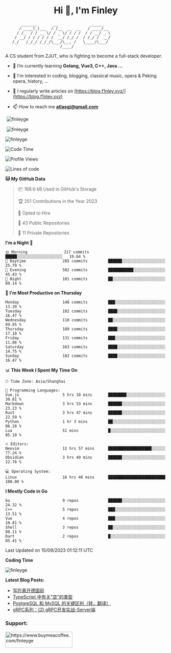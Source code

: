 <h1 align="center">Hi 👋, I'm Finley</h1>

```text
       _______       __              ______   
      / ____(_)___  / /__  __  __   / ____/__ 
     / /_  / / __ \/ / _ \/ / / /  / / __/ _ \
    / __/ / / / / / /  __/ /_/ /  / /_/ /  __/
   /_/   /_/_/ /_/_/\___/\__, /   \____/\___/
                        /____/                
```

<p align="left">

A CS student from ZJUT,
who is fighting to become a full-stack developer.

</p>

<p align="left">

- 🌱 I’m currently learning **Golang, Vue3, C++, Java ...**

- 🧠 I'm interested in coding, blogging, classical music, opera & Peking opera, history, ...

- 📝 I regularly write articles on [https://blog.f1nley.xyz/](https://blog.f1nley.xyz)

- 📫 How to reach me **atlasgj@gmail.com**

</p>

<p>&nbsp;<img align="center" src="https://github-readme-stats.vercel.app/api/top-langs/?username=finleyge&show_icons=true&locale=en&hide=javascript,html,tex" alt="finleyge" /></p>

<p>&nbsp;<img align="center" src="https://github-readme-stats.vercel.app/api?username=finleyge&show_icons=true&locale=en" alt="finleyge" /></p>

<p><img align="center" src="https://github-readme-streak-stats.herokuapp.com/?user=finleyge&" alt="finleyge" /></p>

<!--START_SECTION:waka-->
![Code Time](http://img.shields.io/badge/Code%20Time-874%20hrs%2028%20mins-blue)

![Profile Views](http://img.shields.io/badge/Profile%20Views-21-blue)

![Lines of code](https://img.shields.io/badge/From%20Hello%20World%20I%27ve%20Written-654.2%20thousand%20lines%20of%20code-blue)

**🐱 My GitHub Data** 

> 📦 168.6 kB Used in GitHub's Storage 
 > 
> 🏆 251 Contributions in the Year 2023
 > 
> 💼 Opted to Hire
 > 
> 📜 43 Public Repositories 
 > 
> 🔑 11 Private Repositories 
 > 
**I'm a Night 🦉** 

```text
🌞 Morning                217 commits         █████░░░░░░░░░░░░░░░░░░░░   19.64 % 
🌆 Daytime                285 commits         ██████░░░░░░░░░░░░░░░░░░░   25.79 % 
🌃 Evening                502 commits         ███████████░░░░░░░░░░░░░░   45.43 % 
🌙 Night                  101 commits         ██░░░░░░░░░░░░░░░░░░░░░░░   09.14 % 
```
📅 **I'm Most Productive on Thursday** 

```text
Monday                   148 commits         ███░░░░░░░░░░░░░░░░░░░░░░   13.39 % 
Tuesday                  182 commits         ████░░░░░░░░░░░░░░░░░░░░░   16.47 % 
Wednesday                110 commits         ██░░░░░░░░░░░░░░░░░░░░░░░   09.95 % 
Thursday                 189 commits         ████░░░░░░░░░░░░░░░░░░░░░   17.10 % 
Friday                   131 commits         ███░░░░░░░░░░░░░░░░░░░░░░   11.86 % 
Saturday                 163 commits         ████░░░░░░░░░░░░░░░░░░░░░   14.75 % 
Sunday                   182 commits         ████░░░░░░░░░░░░░░░░░░░░░   16.47 % 
```


📊 **This Week I Spent My Time On** 

```text
🕑︎ Time Zone: Asia/Shanghai

💬 Programming Languages: 
Vue.js                   5 hrs 10 mins       ████████░░░░░░░░░░░░░░░░░   30.81 % 
Markdown                 3 hrs 53 mins       ██████░░░░░░░░░░░░░░░░░░░   23.23 % 
Rust                     3 hrs 47 mins       ██████░░░░░░░░░░░░░░░░░░░   22.59 % 
Python                   1 hr 3 mins         ██░░░░░░░░░░░░░░░░░░░░░░░   06.28 % 
Lua                      51 mins             █░░░░░░░░░░░░░░░░░░░░░░░░   05.10 % 

🔥 Editors: 
Neovim                   12 hrs 57 mins      ███████████████████░░░░░░   77.24 % 
Obsidian                 3 hrs 49 mins       ██████░░░░░░░░░░░░░░░░░░░   22.76 % 

💻 Operating System: 
Linux                    16 hrs 46 mins      █████████████████████████   100.00 % 
```

**I Mostly Code in Go** 

```text
Go                       9 repos             ██████░░░░░░░░░░░░░░░░░░░   24.32 % 
C++                      5 repos             ███░░░░░░░░░░░░░░░░░░░░░░   13.51 % 
Vue                      4 repos             ███░░░░░░░░░░░░░░░░░░░░░░   10.81 % 
Shell                    3 repos             ██░░░░░░░░░░░░░░░░░░░░░░░   08.11 % 
Dart                     2 repos             █░░░░░░░░░░░░░░░░░░░░░░░░   05.41 % 
```




 Last Updated on 15/09/2023 01:12:11 UTC
<!--END_SECTION:waka-->
**Coding Time**
<p>
       <img align="center" src="https://wakatime.com/share/@1f267603-cf28-47c9-a32c-2753500710e7/96d852e9-5832-42ff-acaa-a48a5371ba9d.svg" alt="finleyge" />
</p>

</p>


**Latest Blog Posts:**

<!-- BLOG-POST-LIST:START -->
- [写在离开德国前](https://blog.f1nley.xyz/post/before-leaving-germany/)
- [TypeScript 中有关&quot;空&quot;的类型](https://blog.f1nley.xyz/post/web/ts-many-types-of-nothing/)
- [PostgreSQL 和 MySQL 的关键区别（转，翻译）](https://blog.f1nley.xyz/post/pg-mysql-diff/)
- [gRPC系列：&lpar;2&rpar; gRPC开发实战-Server端](https://blog.f1nley.xyz/post/grpc/golang-server/)
<!-- BLOG-POST-LIST:END -->

<h3 align="left">Support:</h3>

<p align="left">

<a href="https://www.buymeacoffee.com/finleyge"> <img align="left" src="https://cdn.buymeacoffee.com/buttons/v2/default-yellow.png" height="50" width="210" alt="https://www.buymeacoffee.com/finleyge" />

</a>
</p>
